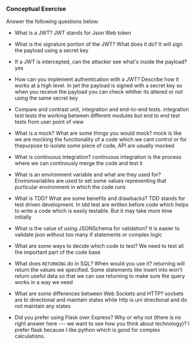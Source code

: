 ### Conceptual Exercise

Answer the following questions below:

- What is a JWT?
JWT stands for Json Web token

- What is the signature portion of the JWT?  What does it do?
It will sign the payload using a secret key

- If a JWT is intercepted, can the attacker see what's inside the payload?
yes

- How can you implement authentication with a JWT?  Describe how it works at a high level.
In jwt the payload is signed with a secret key so when you receive the payload you can check whther its altered or not using the same secret key

- Compare and contrast unit, integration and end-to-end tests.
integration test tests the working between different modules but end to end test tests from user point of view

- What is a mock? What are some things you would mock?
mock is like we are mocking the functionality of a code which we cant control or for thepurpose to isolate some piece of code, API are usually mocked

- What is continuous integration?
continuous integration is the process where we can continously merge the code and test it

- What is an environment variable and what are they used for?
Environvariables are used to set some values representing that purticular environment in which the code runs

- What is TDD? What are some benefits and drawbacks?
TDD stands for test driven development. In tdd test are written before code which helps to write a code which is easily testable. But it may take more time initially

- What is the value of using JSONSchema for validation?
It is easier to validate json without too many if statements or complex logic

- What are some ways to decide which code to test?
We need to test all the important part of the code base

- What does `RETURNING` do in SQL? When would you use it?
returning will return the values we specified. Some statements like insert into won't return useful data so that we can use returning to make sure the query works in a way we need

- What are some differences between Web Sockets and HTTP?
sockets are bi directional and maintain states while http is uni directional and do not maintain any states

- Did you prefer using Flask over Express? Why or why not (there is no right
  answer here --- we want to see how you think about technology)?
  I prefer flask because I like python which is good for complex calculations.
